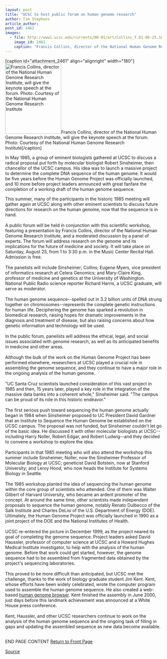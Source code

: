 ```yaml
---
layout: post
title: "UCSC to host public forum on human genome research"
author: Tim Stephens
article_author: 
post_id: 2462
images:
  - file: http://www1.ucsc.edu/currents/00-01/art/Collins_f.01-06-25.180.jpg
    image_id: 2461
    caption: "Francis Collins, director of the National Human Genome Research Institute, will give the keynote speech at the forum. Photo: Courtesy of the National Human Genome Research Institute"
---
```


[caption id="attachment_2461" align="alignright" width="180"]<a href="http://dev-ucsc-news.pantheonsite.io/wp-content/uploads/2001/06/Collins_f.01-06-25.180.jpg"><img class="size-full wp-image-2461" src="http://dev-ucsc-news.pantheonsite.io/wp-content/uploads/2001/06/Collins_f.01-06-25.180.jpg" alt="Francis Collins, director of the National Human Genome Research Institute, will give the keynote speech at the forum. Photo: Courtesy of the National Human Genome Research Institute" width="180" height="226" /></a>Francis Collins, director of the National Human Genome Research Institute, will give the keynote speech at the forum. Photo: Courtesy of the National Human Genome Research Institute[/caption]
<p>
  In May 1985, a group of eminent biologists gathered at UCSC to discuss a radical proposal put forth by molecular biologist Robert Sinsheimer, then chancellor of the UCSC campus. His idea was to launch a massive project to determine the complete DNA sequence of the human genome. It would be five years before the Human Genome Project was officially launched, and 10 more before project leaders announced with great fanfare the completion of a working draft of the human genome sequence.
</p>This summer, many of the participants in the historic 1985 meeting will gather again at UCSC along with other eminent scientists to discuss future directions for research on the human genome, now that the sequence is in hand.<br>
<br>
A public forum will be held in conjunction with this scientific workshop, featuring a presentation by Francis Collins, director of the National Human Genome Research Institute, and a moderated discussion by a panel of experts. The forum will address research on the genome and its implications for the future of medicine and society. It will take place on Saturday, August 25, from 1 to 3:30 p.m. in the Music Center Recital Hall. Admission is free.<br>
<br>
The panelists will include Sinsheimer; Collins; Eugene Myers, vice president of informatics research at Celera Genomics; and Mary-Claire King, professor of medicine and genetics at the University of Washington. National Public Radio science reporter Richard Harris, a UCSC graduate, will serve as moderator.<br>
<br>
The human genome sequence--spelled out in 3.2 billion units of DNA strung together on chromosomes--represents the complete genetic instructions for human life. Deciphering the genome has sparked a revolution in biomedical research, raising hopes for dramatic improvements in the diagnosis and treatment of disease, but also raising concerns about how genetic information and technology will be used.<br>
<br>
In the public forum, panelists will address the ethical, legal, and social issues associated with genome research, as well as its anticipated benefits in medicine and other areas.<br>
<br>
Although the bulk of the work on the Human Genome Project has been performed elsewhere, researchers at UCSC played a crucial role in assembling the genome sequence, and they continue to have a major role in the ongoing analysis of the human genome.<br>
<br>
"UC Santa Cruz scientists launched consideration of this vast project in 1985 and then, 15 years later, played a key role in the integration of the massive data banks into a coherent whole," Sinsheimer said. "The campus can be proud of its role in this historic endeavor."<br>
<br>
The first serious push toward sequencing the human genome actually began in 1984 when Sinsheimer proposed to UC President David Gardner that an Institute to Sequence the Human Genome be established on the UCSC campus. The proposal was not funded, but Sinsheimer couldn't let go of the basic idea. He discussed it with other molecular biologists at UCSC--including Harry Noller, Robert Edgar, and Robert Ludwig--and they decided to convene a workshop to explore the idea.<br>
<br>
Participants in that 1985 meeting who will also attend the workshop this summer include Sinsheimer; Noller, now the Sinsheimer Professor of Molecular Biology at UCSC; geneticist David Botstein, now at Stanford University; and Leroy Hood, who now heads the Institute for Systems Biology in Seattle.<br>
<br>
The 1985 workshop planted the idea of sequencing the human genome within the core group of scientists who attended. One of them was Walter Gilbert of Harvard University, who became an ardent promoter of the concept. At around the same time, other scientists made independent proposals to sequence the human genome, notably Renato Dulbecco of the Salk Institute and Charles DeLisi of the U.S. Department of Energy (DOE). Ultimately, the Human Genome Project was officially launched in 1990 as a joint project of the DOE and the National Institutes of Health.<br>
<br>
UCSC re-entered the picture in December 1999, as the project neared its goal of completing the genome sequence. Project leaders asked David Haussler, professor of computer science at UCSC and a Howard Hughes Medical Institute investigator, to help with the analysis of the human genome. Before that work could get started, however, the genome sequence had to be assembled from fragmented data obtained by the project's sequencing laboratories.<br>
<br>
This proved to be more difficult than anticipated, but UCSC met the challenge, thanks to the work of biology graduate student Jim Kent. Kent, whose efforts have been widely celebrated, wrote the computer program used to assemble the human genome sequence. He also created a web-based <a href="http://genome.ucsc.edu">human genome browser</a>. Kent finished the assembly in June 2000, just days before this landmark achievement was announced at a White House press conference.<br>
<br>
Kent, Haussler, and other UCSC researchers continue to work on the analysis of the human genome sequence and the ongoing task of filling in gaps and updating the assembled sequence as new data become available.
<p>
  <br>
  END PAGE CONTENT <a href="../../index.html">Return to Front Page</a> <img align="bottom" alt=" " border="0" height="1" src="../../images/trans.gif" width="385">
</p>
<p><a href="http://www1.ucsc.edu/currents/00-01/06-25/genome.html" title="Permalink to genome">Source</a></p>
